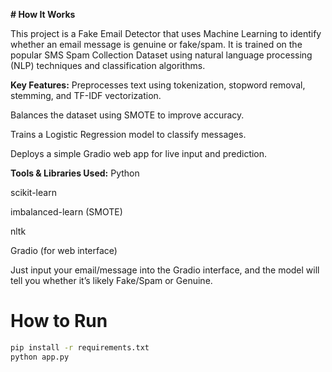 **# How It Works**

This project is a Fake Email Detector that uses Machine Learning to identify whether an email message is genuine or fake/spam. It is trained on the popular SMS Spam Collection Dataset using natural language processing (NLP) techniques and classification algorithms.

**Key Features:**
Preprocesses text using tokenization, stopword removal, stemming, and TF-IDF vectorization.

Balances the dataset using SMOTE to improve accuracy.

Trains a Logistic Regression model to classify messages.

Deploys a simple Gradio web app for live input and prediction.

**Tools & Libraries Used:**
Python

scikit-learn

imbalanced-learn (SMOTE)

nltk

Gradio (for web interface)

Just input your email/message into the Gradio interface, and the model will tell you whether it’s likely Fake/Spam or Genuine.

# How to Run

```bash
pip install -r requirements.txt
python app.py
